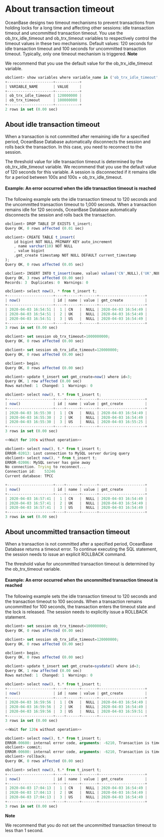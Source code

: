 About transaction timeout 
==============================================



OceanBase designs two timeout mechanisms to prevent transactions from holding locks for a long time and affecting other sessions: idle transaction timeout and uncommitted transaction timeout. You use the ob_trx_idle_timeout and ob_trx_timeout variables to respectively control the timeout values in these two mechanisms. Default values: 120 seconds for idle transaction timeout and 100 seconds for uncommitted transaction timeout. Typically, only one timeout mechanism is triggered. 
**Note**



We recommend that you use the default value for the ob_trx_idle_timeout variable.

```javascript
obclient> show variables where variable_name in ('ob_trx_idle_timeout','ob_trx_timeout');
+---------------------+-----------+
| VARIABLE_NAME       | VALUE     |
+---------------------+-----------+
| ob_trx_idle_timeout | 120000000 |
| ob_trx_timeout      | 100000000 |
+---------------------+-----------+
2 rows in set (0.00 sec)
```





About idle transaction timeout 
---------------------------------------

When a transaction is not committed after remaining idle for a specified period, OceanBase Database automatically disconnects the session and rolls back the transaction. In this case, you need to reconnect to the session. 

The threshold value for idle transaction timeout is determined by the ob_trx_idle_timeout variable. We recommend that you use the default value of 120 seconds for this variable. A session is disconnected if it remains idle for a period between 100s and 100s + ob_trx_idle_timeout. 

#### Example: An error occurred when the idle transaction timeout is reached 

The following example sets the idle transaction timeout to 120 seconds and the uncommitted transaction timeout to 1,000 seconds. When a transaction remains idle for 120 seconds, OceanBase Database automatically disconnects the session and rolls back the transaction. 

```javascript
obclient> DROP TABLE IF EXISTS t_insert; 
Query OK, 0 rows affected (0.01 sec)

obclient> CREATE TABLE t_insert(
    id bigint NOT NULL PRIMARY KEY auto_increment
    , name varchar(10) NOT NULL
    , value bigint
    ,gmt_create timestamp NOT NULL DEFAULT current_timestamp
);
Query OK, 0 rows affected (0.05 sec)

obclient> INSERT INTO t_insert(name, value) values('CN',NULL),('UK',NULL),('US',NULL);
Query OK, 3 rows affected (0.00 sec)
Records: 3  Duplicates: 0  Warnings: 0

obclient> select now(), * from t_insert t;
+---------------------+----+------+-------+---------------------+
| now()               | id | name | value | gmt_create          |
+---------------------+----+------+-------+---------------------+
| 2020-04-03 16:54:51 |  1 | CN   |  NULL | 2020-04-03 16:54:49 |
| 2020-04-03 16:54:51 |  2 | UK   |  NULL | 2020-04-03 16:54:49 |
| 2020-04-03 16:54:51 |  3 | US   |  NULL | 2020-04-03 16:54:49 |
+---------------------+----+------+-------+---------------------+
3 rows in set (0.00 sec)

obclient> set session ob_trx_timeout=1000000000;
Query OK, 0 rows affected (0.00 sec)

obclient> set session ob_trx_idle_timeout=120000000;
Query OK, 0 rows affected (0.00 sec)

obclient> begin;
Query OK, 0 rows affected (0.00 sec)

obclient> update t_insert set gmt_create=now() where id=3;
Query OK, 1 row affected (0.00 sec)
Rows matched: 1  Changed: 1  Warnings: 0

obclient> select now(), t.* from t_insert t;
+---------------------+----+------+-------+---------------------+
| now()               | id | name | value | gmt_create          |
+---------------------+----+------+-------+---------------------+
| 2020-04-03 16:55:30 |  1 | CN   |  NULL | 2020-04-03 16:54:49 |
| 2020-04-03 16:55:30 |  2 | UK   |  NULL | 2020-04-03 16:54:49 |
| 2020-04-03 16:55:30 |  3 | US   |  NULL | 2020-04-03 16:55:25 |
+---------------------+----+------+-------+---------------------+
3 rows in set (0.00 sec)

<<Wait for 100s without operation>>

obclient> select now(), t.* from t_insert t;
ERROR-02013: Lost connection to MySQL server during query
obclient> select now(), * from t_insert t;
ERROR-02006: MySQL server has gone away
No connection. Trying to reconnect...
Connection id:    53246
Current database: TPCC

+---------------------+----+------+-------+---------------------+
| now()               | id | name | value | gmt_create          |
+---------------------+----+------+-------+---------------------+
| 2020-04-03 16:57:41 |  1 | CN   |  NULL | 2020-04-03 16:54:49 |
| 2020-04-03 16:57:41 |  2 | UK   |  NULL | 2020-04-03 16:54:49 |
| 2020-04-03 16:57:41 |  3 | US   |  NULL | 2020-04-03 16:54:49 |
+---------------------+----+------+-------+---------------------+
3 rows in set (0.00 sec)
```





About uncommitted transaction timeout 
----------------------------------------------

When a transaction is not committed after a specified period, OceanBase Database returns a timeout error. To continue executing the SQL statement, the session needs to issue an explicit ROLLBACK command. 

The threshold value for uncommitted transaction timeout is determined by the ob_trx_timeout variable. 

#### Example: An error occurred when the uncommitted transaction timeout is reached 

The following example sets the idle transaction timeout to 120 seconds and the transaction timeout to 100 seconds. When a transaction remains uncommitted for 100 seconds, the transaction enters the timeout state and the lock is released. The session needs to explicitly issue a ROLLBACK statement. 

```javascript
obclient> set session ob_trx_timeout=100000000;
Query OK, 0 rows affected (0.00 sec)

obclient> set session ob_trx_idle_timeout=120000000;
Query OK, 0 rows affected (0.00 sec)

obclient> begin;
Query OK, 0 rows affected (0.00 sec)

obclient> update t_insert set gmt_create=sysdate() where id=3;
Query OK, 1 row affected (0.00 sec)
Rows matched: 1  Changed: 1  Warnings: 0

obclient> select now(), t.* from t_insert t;
+---------------------+----+------+-------+---------------------+
| now()               | id | name | value | gmt_create          |
+---------------------+----+------+-------+---------------------+
| 2020-04-03 16:59:56 |  1 | CN   |  NULL | 2020-04-03 16:54:49 |
| 2020-04-03 16:59:56 |  2 | UK   |  NULL | 2020-04-03 16:54:49 |
| 2020-04-03 16:59:56 |  3 | US   |  NULL | 2020-04-03 16:59:51 |
+---------------------+----+------+-------+---------------------+
3 rows in set (0.00 sec)

<<Wait for 120s without operation>>

obclient> select now(), t.* from t_insert t;
ERROR-00600: internal error code, arguments: -6210, Transaction is timeout
obclient> commit;
ERROR-00600: internal error code, arguments: -6210, Transaction is timeout
obclient> rollback;
Query OK, 0 rows affected (0.00 sec)

obclient> select now(), t.* from t_insert t;
+---------------------+----+------+-------+---------------------+
| now()               | id | name | value | gmt_create          |
+---------------------+----+------+-------+---------------------+
| 2020-04-03 17:04:13 |  1 | CN   |  NULL | 2020-04-03 16:54:49 |
| 2020-04-03 17:04:13 |  2 | UK   |  NULL | 2020-04-03 16:54:49 |
| 2020-04-03 17:04:13 |  3 | US   |  NULL | 2020-04-03 16:54:49 |
+---------------------+----+------+-------+---------------------+
3 rows in set (0.00 sec)
```


**Note**



We recommend that you do not set the uncommitted transaction timeout to less than 1 second.


